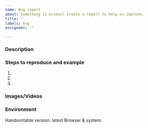 ```yaml
---
name: Bug report
about: Something is broken? Create a report to help us improve.
title: ''
labels: bug
assignees: ''

---
```


### Description
<!--- Describe the case. -->


### Steps to reproduce and example
<!--- Provide steps to reproduce the issue and link to the code example (if possible). -->

1.
2.
3.

### Images/Videos
<!--- Add a visual representation of the issue if needed. -->


### Environment
<!--- if you're referring to any other version that is the latest or it is a regression, please add this info -->

Handsontable version: latest
Browser & system:


<!--- Don't forget to add any other labels needed to help find things easily -->
